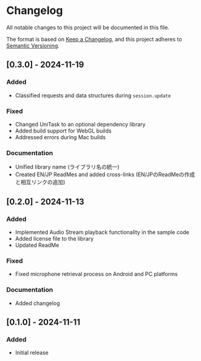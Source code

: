 # Changelog

All notable changes to this project will be documented in this file.

The format is based on [Keep a Changelog](https://keepachangelog.com/en/1.0.0/),
and this project adheres to [Semantic Versioning](https://semver.org/spec/v2.0.0.html).

## [0.3.0] - 2024-11-19

### Added

- Classified requests and data structures during `session.update`

### Fixed

- Changed UniTask to an optional dependency library
- Added build support for WebGL builds
- Addressed errors during Mac builds

### Documentation

- Unified library name (ライブラリ名の統一)
- Created EN/JP ReadMes and added cross-links (EN/JPのReadMeの作成と相互リンクの追加)

## [0.2.0] - 2024-11-13
### Added
* Implemented Audio Stream playback functionality in the sample code
* Added license file to the library
* Updated ReadMe

### Fixed
* Fixed microphone retrieval process on Android and PC platforms

### Documentation
* Added changelog

## [0.1.0] - 2024-11-11

### Added
* Initial release
